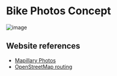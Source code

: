 # Bike Photos Concept

![image](https://user-images.githubusercontent.com/550895/28599439-8fea60c0-7178-11e7-8415-a7bf349d2f61.png)

## Website references

- [Mapillary Photos](https://www.mapillary.com/app/?lat=45.41829444444443&lng=-75.69614166666668&z=18.006814373495967&focus=photo&menu=false&pKey=bbMEqZHTM-2a2UMhFnBytw)
- [OpenStreetMap routing](http://www.openstreetmap.org/directions?engine=mapzen_bicycle&route=45.4054%2C-75.7147%3B45.4180%2C-75.7061#map=14/45.4116/-75.7082)
